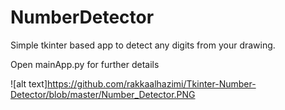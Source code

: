 # NumberDetector
Simple tkinter based app to detect any digits from your drawing.

Open mainApp.py for further details

![alt text]https://github.com/rakkaalhazimi/Tkinter-Number-Detector/blob/master/Number_Detector.PNG
